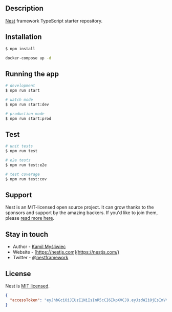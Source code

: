## Description

[Nest](https://github.com/nestjs/nest) framework TypeScript starter repository.

## Installation

```bash
$ npm install

docker-compose up -d
```

## Running the app

```bash
# development
$ npm run start

# watch mode
$ npm run start:dev

# production mode
$ npm run start:prod
```

## Test

```bash
# unit tests
$ npm run test

# e2e tests
$ npm run test:e2e

# test coverage
$ npm run test:cov
```

## Support

Nest is an MIT-licensed open source project. It can grow thanks to the sponsors and support by the amazing backers. If you'd like to join them, please [read more here](https://docs.nestjs.com/support).

## Stay in touch

- Author - [Kamil Myśliwiec](https://kamilmysliwiec.com)
- Website - [https://nestjs.com](https://nestjs.com/)
- Twitter - [@nestframework](https://twitter.com/nestframework)

## License

Nest is [MIT licensed](LICENSE).

```json
{
  "accessToken": "eyJhbGciOiJIUzI1NiIsInR5cCI6IkpXVCJ9.eyJzdWIiOjEsImVtYWlsIjoidXNlcjFAbmVzdGpzLmNvbSIsImlhdCI6MTcyMjc4OTUyMiwiZXhwIjoxNzIyNzkzMTIyLCJhdWQiOiJsb2NhbGhvc3Q6MzAwMCIsImlzcyI6ImxvY2FsaG9zdDozMDAwIn0.guoVnUr0wCxoajBJEybydaVqmFJyTTWXskKRP7phJ0Y"
}
```
